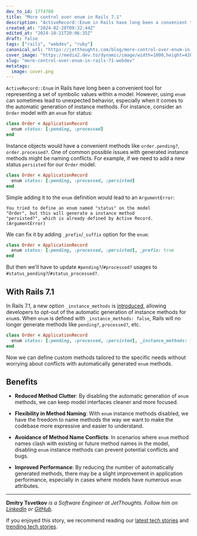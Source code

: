 ```yaml
---
dev_to_id: 1774708
title: "More control over enum in Rails 7.1"
description: "ActiveRecord::Enum in Rails have long been a convenient tool for representing a set of symbolic..."
created_at: "2024-02-28T09:32:44Z"
edited_at: "2024-10-21T20:06:35Z"
draft: false
tags: ["rails", "webdev", "ruby"]
canonical_url: "https://jetthoughts.com/blog/more-control-over-enum-in-rails-71-webdev/"
cover_image: "https://media2.dev.to/dynamic/image/width=1000,height=420,fit=cover,gravity=auto,format=auto/https%3A%2F%2Fmedia.dev.to%2Fcdn-cgi%2Fimage%2Fwidth%3D1000%2Cheight%3D420%2Cfit%3Dcover%2Cgravity%3Dauto%2Cformat%3Dauto%2Fhttps%253A%252F%252Fdev-to-uploads.s3.amazonaws.com%252Fuploads%252Farticles%252F3z4m2w9mdthapyr7ke09.png"
slug: "more-control-over-enum-in-rails-71-webdev"
metatags:
  image: cover.png
---
```

`ActiveRecord::Enum` in Rails have long been a convenient tool for representing a set of symbolic values within a model. However, using `enum` can sometimes lead to unexpected behavior, especially when it comes to the automatic generation of instance methods. 
For instance, consider an `Order` model with an `enum` for status:

```ruby
class Order < ApplicationRecord
  enum status: [:pending, :processed]
end
```

Instance objects would have a convenient methods like `order.pending?`, `order.processed?`. 
One of common possible issues with generated instance methods might be naming conflicts. For example, if we need to add a new status `persisted` for our `Order` model.
```ruby 
class Order < ApplicationRecord
  enum status: [:pending, :processed, :persisted]
end
```
Simple adding it to the `enum` definition would lead to an `ArgumentError`:
```
You tried to define an enum named "status" on the model
"Order", but this will generate a instance method
"persisted?", which is already defined by Active Record.
(ArgumentError)
```
We can fix it by adding `_prefix`/`_suffix` option for the `enum`:
```ruby
class Order < ApplicationRecord
  enum status: [:pending, :processed, :persisted], _prefix: true
end
```
But then we'll have to update `#pending?`/`#processed?` usages to `#status_pending?`/`#status_processed?`.

## With Rails 7.1

In Rails 7.1, a new option `_instance_methods` is [introduced](https://github.com/rails/rails/pull/46490), allowing developers to opt-out of the automatic generation of instance methods for `enum`s. When `enum` is defined with  `_instance_methods: false`, Rails will no longer generate methods like `pending?`, `processed?`, etc.

```ruby
class Order < ApplicationRecord
  enum status: [:pending, :processed, :persisted], _instance_methods: false
end
```
Now we can define custom methods tailored to the specific needs without worrying about conflicts with automatically generated `enum` methods.

## Benefits
- **Reduced Method Clutter**: By disabling the automatic generation of `enum` methods, we can keep model interfaces cleaner and more focused.

- **Flexibility in Method Naming**: With `enum` instance methods disabled, we have the freedom to name methods the way we want to make the codebase more expressive and easier to understand.

- **Avoidance of Method Name Conflicts**: In scenarios where `enum` method names clash with existing or future method names in the model, disabling `enum` instance methods can prevent potential conflicts and bugs.

- **Improved Performance**: By reducing the number of automatically generated methods, there may be a slight improvement in application performance, especially in cases where models have numerous `enum` attributes.

---
**Dmitry Tsvetkov** *is a Software Engineer at JetThoughts. Follow him on [LinkedIn](https://www.linkedin.com/in/dmitry-tsvetkov-a374095a/) or [GitHub](https://github.com/vlaew).*

If you enjoyed this story, we recommend reading our [latest tech stories](https://jtway.co/latest) and [trending tech stories](https://jtway.co/trending).

